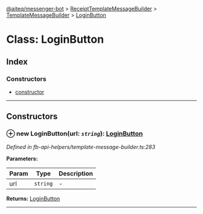 [@aiteq/messenger-bot](../README.md) > [ReceiptTemplateMessageBuilder](../classes/receipttemplatemessagebuilder.md) > [TemplateMessageBuilder](../modules/receipttemplatemessagebuilder.templatemessagebuilder.md) > [LoginButton](../classes/receipttemplatemessagebuilder.templatemessagebuilder.loginbutton.md)



# Class: LoginButton

## Index

### Constructors

* [constructor](receipttemplatemessagebuilder.templatemessagebuilder.loginbutton.md#constructor)



---
## Constructors
<a id="constructor"></a>


### ⊕ **new LoginButton**(url: *`string`*): [LoginButton](receipttemplatemessagebuilder.templatemessagebuilder.loginbutton.md)



*Defined in fb-api-helpers/template-message-builder.ts:283*



**Parameters:**

| Param | Type | Description |
| ------ | ------ | ------ |
| url | `string`   |  - |





**Returns:** [LoginButton](receipttemplatemessagebuilder.templatemessagebuilder.loginbutton.md)

---


